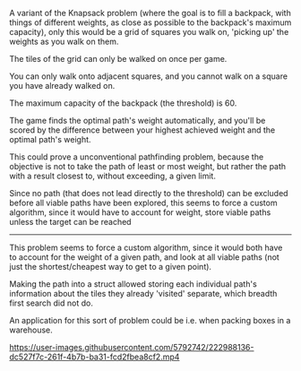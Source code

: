 A variant of the Knapsack problem (where the goal is to fill a backpack, with things of different weights, as close as possible to the backpack's maximum capacity), only this would be a grid of squares you walk on, 'picking up' the weights as you walk on them.

The tiles of the grid can only be walked on once per game.

You can only walk onto adjacent squares, and you cannot walk on a square you have already walked on.

The maximum capacity of the backpack (the threshold) is 60.

The game finds the optimal path's weight automatically, and you'll be scored by the difference between your highest achieved weight and the optimal path's weight.

This could prove a unconventional pathfinding problem, because the objective is not to take the path of least or most weight, but rather the path with a result closest to, without exceeding, a given limit.

Since no path (that does not lead directly to the threshold) can be excluded before all viable paths have been explored, this seems to force a custom algorithm, since it would have to account for weight, store viable paths unless the target can be reached

-----

This problem seems to force a custom algorithm, since it would both have to account for the weight of a given path, and look at all viable paths (not just the shortest/cheapest way to get to a given point).

Making the path into a struct allowed storing each individual path's information about the tiles they already 'visited' separate, which breadth first search did not do.  

An application for this sort of problem could be i.e. when packing boxes in a warehouse.

https://user-images.githubusercontent.com/5792742/222988136-dc527f7c-261f-4b7b-ba31-fcd2fbea8cf2.mp4

